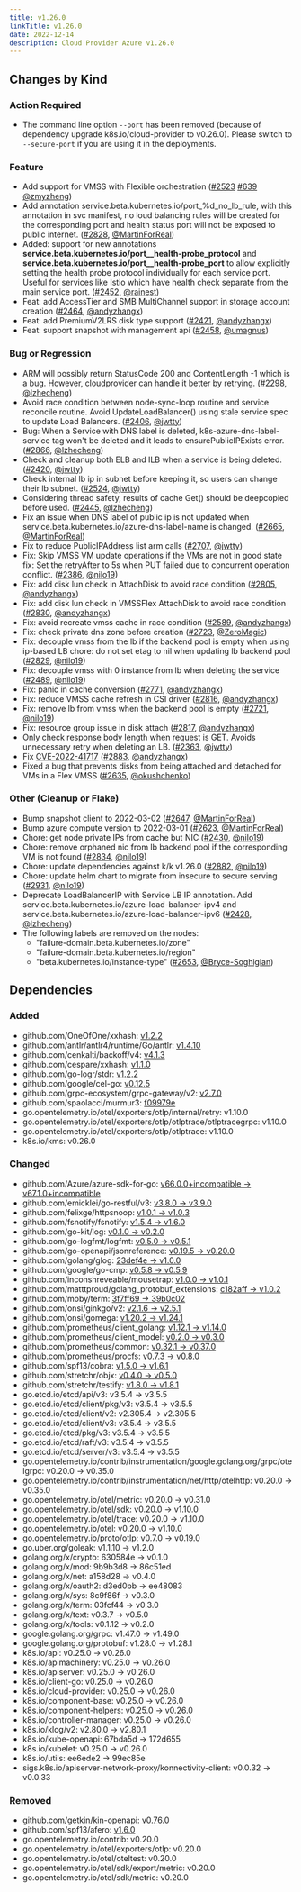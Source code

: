 ```yaml
---
title: v1.26.0
linkTitle: v1.26.0
date: 2022-12-14
description: Cloud Provider Azure v1.26.0
---
```


## Changes by Kind

### Action Required

- The command line option `--port` has been removed (because of dependency upgrade k8s.io/cloud-provider to v0.26.0). Please switch to `--secure-port` if you are using it in the deployments.

### Feature

- Add support for VMSS with Flexible orchestration ([#2523](https://github.com/kubernetes-sigs/cloud-provider-azure/issues/2523) [#639](https://github.com/kubernetes-sigs/cloud-provider-azure/issues/639) [@zmyzheng](https://github.com/zmyzheng))
- Add annotation service.beta.kubernetes.io/port_%d_no_lb_rule, with this annotation in svc manifest, no loud balancing rules will be created for the corresponding port and health status port will not be exposed to public internet. ([#2828](https://github.com/kubernetes-sigs/cloud-provider-azure/pull/2828), [@MartinForReal](https://github.com/MartinForReal))
- Added: support for new annotations **service.beta.kubernetes.io/port_<num>_health-probe_protocol** and **service.beta.kubernetes.io/port_<num>_health-probe_port** to allow explicitly setting the health probe protocol individually for each service port. Useful for services like Istio which have health check separate from the main service port. ([#2452](https://github.com/kubernetes-sigs/cloud-provider-azure/pull/2452), [@rainest](https://github.com/rainest))
- Feat: add AccessTier and SMB MultiChannel support in storage account creation ([#2464](https://github.com/kubernetes-sigs/cloud-provider-azure/pull/2464), [@andyzhangx](https://github.com/andyzhangx))
- Feat: add PremiumV2LRS disk type support ([#2421](https://github.com/kubernetes-sigs/cloud-provider-azure/pull/2421), [@andyzhangx](https://github.com/andyzhangx))
- Feat: support snapshot with management api ([#2458](https://github.com/kubernetes-sigs/cloud-provider-azure/pull/2458), [@umagnus](https://github.com/umagnus))

### Bug or Regression

- ARM will possibly return StatusCode 200 and ContentLength -1 which is a bug. However, cloudprovider can handle it better by retrying. ([#2298](https://github.com/kubernetes-sigs/cloud-provider-azure/pull/2298), [@lzhecheng](https://github.com/lzhecheng))
- Avoid race condition between node-sync-loop routine and service reconcile routine.
  Avoid UpdateLoadBalancer() using stale service spec to update Load Balancers. ([#2406](https://github.com/kubernetes-sigs/cloud-provider-azure/pull/2406), [@jwtty](https://github.com/jwtty))
- Bug: When a Service with DNS label is deleted, k8s-azure-dns-label-service tag won't be deleted and it leads to ensurePublicIPExists error. ([#2866](https://github.com/kubernetes-sigs/cloud-provider-azure/pull/2866), [@lzhecheng](https://github.com/lzhecheng))
- Check and cleanup both ELB and ILB when a service is being deleted. ([#2420](https://github.com/kubernetes-sigs/cloud-provider-azure/pull/2420), [@jwtty](https://github.com/jwtty))
- Check internal lb ip in subnet before keeping it, so users can change their lb subnet. ([#2524](https://github.com/kubernetes-sigs/cloud-provider-azure/pull/2524), [@jwtty](https://github.com/jwtty))
- Considering thread safety, results of cache Get() should be deepcopied before used. ([#2445](https://github.com/kubernetes-sigs/cloud-provider-azure/pull/2445), [@lzhecheng](https://github.com/lzhecheng))
- Fix an issue when DNS label of public ip is not updated when service.beta.kubernetes.io/azure-dns-label-name is changed. ([#2665](https://github.com/kubernetes-sigs/cloud-provider-azure/pull/2665), [@MartinForReal](https://github.com/MartinForReal))
- Fix to reduce PublicIPAddress list arm calls ([#2707](https://github.com/kubernetes-sigs/cloud-provider-azure/pull/2707), [@jwtty](https://github.com/jwtty))
- Fix: Skip VMSS VM update operations if the VMs are not in good state
  fix: Set the retryAfter to 5s when PUT failed due to concurrent operation conflict. ([#2386](https://github.com/kubernetes-sigs/cloud-provider-azure/pull/2386), [@nilo19](https://github.com/nilo19))
- Fix: add disk lun check in AttachDisk to avoid race condition ([#2805](https://github.com/kubernetes-sigs/cloud-provider-azure/pull/2805), [@andyzhangx](https://github.com/andyzhangx))
- Fix: add disk lun check in VMSSFlex AttachDisk to avoid race condition ([#2830](https://github.com/kubernetes-sigs/cloud-provider-azure/pull/2830), [@andyzhangx](https://github.com/andyzhangx))
- Fix: avoid recreate vmss cache in race condition ([#2589](https://github.com/kubernetes-sigs/cloud-provider-azure/pull/2589), [@andyzhangx](https://github.com/andyzhangx))
- Fix: check private dns zone before creation ([#2723](https://github.com/kubernetes-sigs/cloud-provider-azure/pull/2723), [@ZeroMagic](https://github.com/ZeroMagic))
- Fix: decouple vmss from the lb if the backend pool is empty when using ip-based LB
  chore: do not set etag to nil when updating lb backend pool ([#2829](https://github.com/kubernetes-sigs/cloud-provider-azure/pull/2829), [@nilo19](https://github.com/nilo19))
- Fix: decouple vmss with 0 instance from lb when deleting the service ([#2489](https://github.com/kubernetes-sigs/cloud-provider-azure/pull/2489), [@nilo19](https://github.com/nilo19))
- Fix: panic in cache conversion ([#2771](https://github.com/kubernetes-sigs/cloud-provider-azure/pull/2771), [@andyzhangx](https://github.com/andyzhangx))
- Fix: reduce VMSS cache refresh in CSI driver ([#2816](https://github.com/kubernetes-sigs/cloud-provider-azure/pull/2816), [@andyzhangx](https://github.com/andyzhangx))
- Fix: remove lb from vmss when the backend pool is empty ([#2721](https://github.com/kubernetes-sigs/cloud-provider-azure/pull/2721), [@nilo19](https://github.com/nilo19))
- Fix: resource group issue in disk attach ([#2817](https://github.com/kubernetes-sigs/cloud-provider-azure/pull/2817), [@andyzhangx](https://github.com/andyzhangx))
- Only check response body length when request is GET. Avoids unnecessary retry when deleting an LB. ([#2363](https://github.com/kubernetes-sigs/cloud-provider-azure/pull/2363), [@jwtty](https://github.com/jwtty))
- Fix [CVE-2022-41717](https://github.com/advisories/GHSA-xrjj-mj9h-534m) ([#2883](https://github.com/kubernetes-sigs/cloud-provider-azure/pull/2883), [@andyzhangx](https://github.com/andyzhangx))
- Fixed a bug that prevents disks from being attached and detached for VMs in a Flex VMSS ([#2635](https://github.com/kubernetes-sigs/cloud-provider-azure/pull/2635), [@okushchenko](https://github.com/okushchenko))

### Other (Cleanup or Flake)

- Bump snapshot client to 2022-03-02 ([#2647](https://github.com/kubernetes-sigs/cloud-provider-azure/pull/2647), [@MartinForReal](https://github.com/MartinForReal))
- Bump azure compute version to 2022-03-01 ([#2623](https://github.com/kubernetes-sigs/cloud-provider-azure/pull/2623), [@MartinForReal](https://github.com/MartinForReal))
- Chore: get node private IPs from cache but NIC ([#2430](https://github.com/kubernetes-sigs/cloud-provider-azure/pull/2430), [@nilo19](https://github.com/nilo19))
- Chore: remove orphaned nic from lb backend pool if the corresponding VM is not found ([#2834](https://github.com/kubernetes-sigs/cloud-provider-azure/pull/2834), [@nilo19](https://github.com/nilo19))
- Chore: update dependencies against k/k v1.26.0 ([#2882](https://github.com/kubernetes-sigs/cloud-provider-azure/pull/2882), [@nilo19](https://github.com/nilo19))
- Chore: update helm chart to migrate from insecure to secure serving ([#2931](https://github.com/kubernetes-sigs/cloud-provider-azure/pull/2931), [@nilo19](https://github.com/nilo19))
- Deprecate LoadBalancerIP with Service LB IP annotation. Add service.beta.kubernetes.io/azure-load-balancer-ipv4 and service.beta.kubernetes.io/azure-load-balancer-ipv6 ([#2428](https://github.com/kubernetes-sigs/cloud-provider-azure/pull/2428), [@lzhecheng](https://github.com/lzhecheng))
- The following labels are removed on the nodes:
  - "failure-domain.beta.kubernetes.io/zone"
  - "failure-domain.beta.kubernetes.io/region"
  - "beta.kubernetes.io/instance-type" ([#2653](https://github.com/kubernetes-sigs/cloud-provider-azure/pull/2653), [@Bryce-Soghigian](https://github.com/Bryce-Soghigian))

## Dependencies

### Added

- github.com/OneOfOne/xxhash: [v1.2.2](https://github.com/OneOfOne/xxhash/tree/v1.2.2)
- github.com/antlr/antlr4/runtime/Go/antlr: [v1.4.10](https://github.com/antlr/antlr4/runtime/Go/antlr/tree/v1.4.10)
- github.com/cenkalti/backoff/v4: [v4.1.3](https://github.com/cenkalti/backoff/v4/tree/v4.1.3)
- github.com/cespare/xxhash: [v1.1.0](https://github.com/cespare/xxhash/tree/v1.1.0)
- github.com/go-logr/stdr: [v1.2.2](https://github.com/go-logr/stdr/tree/v1.2.2)
- github.com/google/cel-go: [v0.12.5](https://github.com/google/cel-go/tree/v0.12.5)
- github.com/grpc-ecosystem/grpc-gateway/v2: [v2.7.0](https://github.com/grpc-ecosystem/grpc-gateway/v2/tree/v2.7.0)
- github.com/spaolacci/murmur3: [f09979e](https://github.com/spaolacci/murmur3/tree/f09979e)
- go.opentelemetry.io/otel/exporters/otlp/internal/retry: v1.10.0
- go.opentelemetry.io/otel/exporters/otlp/otlptrace/otlptracegrpc: v1.10.0
- go.opentelemetry.io/otel/exporters/otlp/otlptrace: v1.10.0
- k8s.io/kms: v0.26.0

### Changed

- github.com/Azure/azure-sdk-for-go: [v66.0.0+incompatible → v67.1.0+incompatible](https://github.com/Azure/azure-sdk-for-go/compare/v66.0.0...v67.1.0)
- github.com/emicklei/go-restful/v3: [v3.8.0 → v3.9.0](https://github.com/emicklei/go-restful/v3/compare/v3.8.0...v3.9.0)
- github.com/felixge/httpsnoop: [v1.0.1 → v1.0.3](https://github.com/felixge/httpsnoop/compare/v1.0.1...v1.0.3)
- github.com/fsnotify/fsnotify: [v1.5.4 → v1.6.0](https://github.com/fsnotify/fsnotify/compare/v1.5.4...v1.6.0)
- github.com/go-kit/log: [v0.1.0 → v0.2.0](https://github.com/go-kit/log/compare/v0.1.0...v0.2.0)
- github.com/go-logfmt/logfmt: [v0.5.0 → v0.5.1](https://github.com/go-logfmt/logfmt/compare/v0.5.0...v0.5.1)
- github.com/go-openapi/jsonreference: [v0.19.5 → v0.20.0](https://github.com/go-openapi/jsonreference/compare/v0.19.5...v0.20.0)
- github.com/golang/glog: [23def4e → v1.0.0](https://github.com/golang/glog/compare/23def4e...v1.0.0)
- github.com/google/go-cmp: [v0.5.8 → v0.5.9](https://github.com/google/go-cmp/compare/v0.5.8...v0.5.9)
- github.com/inconshreveable/mousetrap: [v1.0.0 → v1.0.1](https://github.com/inconshreveable/mousetrap/compare/v1.0.0...v1.0.1)
- github.com/matttproud/golang_protobuf_extensions: [c182aff → v1.0.2](https://github.com/matttproud/golang_protobuf_extensions/compare/c182aff...v1.0.2)
- github.com/moby/term: [3f7ff69 → 39b0c02](https://github.com/moby/term/compare/3f7ff69...39b0c02)
- github.com/onsi/ginkgo/v2: [v2.1.6 → v2.5.1](https://github.com/onsi/ginkgo/v2/compare/v2.1.6...v2.5.1)
- github.com/onsi/gomega: [v1.20.2 → v1.24.1](https://github.com/onsi/gomega/compare/v1.20.2...v1.24.1)
- github.com/prometheus/client_golang: [v1.12.1 → v1.14.0](https://github.com/prometheus/client_golang/compare/v1.12.1...v1.14.0)
- github.com/prometheus/client_model: [v0.2.0 → v0.3.0](https://github.com/prometheus/client_model/compare/v0.2.0...v0.3.0)
- github.com/prometheus/common: [v0.32.1 → v0.37.0](https://github.com/prometheus/common/compare/v0.32.1...v0.37.0)
- github.com/prometheus/procfs: [v0.7.3 → v0.8.0](https://github.com/prometheus/procfs/compare/v0.7.3...v0.8.0)
- github.com/spf13/cobra: [v1.5.0 → v1.6.1](https://github.com/spf13/cobra/compare/v1.5.0...v1.6.1)
- github.com/stretchr/objx: [v0.4.0 → v0.5.0](https://github.com/stretchr/objx/compare/v0.4.0...v0.5.0)
- github.com/stretchr/testify: [v1.8.0 → v1.8.1](https://github.com/stretchr/testify/compare/v1.8.0...v1.8.1)
- go.etcd.io/etcd/api/v3: v3.5.4 → v3.5.5
- go.etcd.io/etcd/client/pkg/v3: v3.5.4 → v3.5.5
- go.etcd.io/etcd/client/v2: v2.305.4 → v2.305.5
- go.etcd.io/etcd/client/v3: v3.5.4 → v3.5.5
- go.etcd.io/etcd/pkg/v3: v3.5.4 → v3.5.5
- go.etcd.io/etcd/raft/v3: v3.5.4 → v3.5.5
- go.etcd.io/etcd/server/v3: v3.5.4 → v3.5.5
- go.opentelemetry.io/contrib/instrumentation/google.golang.org/grpc/otelgrpc: v0.20.0 → v0.35.0
- go.opentelemetry.io/contrib/instrumentation/net/http/otelhttp: v0.20.0 → v0.35.0
- go.opentelemetry.io/otel/metric: v0.20.0 → v0.31.0
- go.opentelemetry.io/otel/sdk: v0.20.0 → v1.10.0
- go.opentelemetry.io/otel/trace: v0.20.0 → v1.10.0
- go.opentelemetry.io/otel: v0.20.0 → v1.10.0
- go.opentelemetry.io/proto/otlp: v0.7.0 → v0.19.0
- go.uber.org/goleak: v1.1.10 → v1.2.0
- golang.org/x/crypto: 630584e → v0.1.0
- golang.org/x/mod: 9b9b3d8 → 86c51ed
- golang.org/x/net: a158d28 → v0.4.0
- golang.org/x/oauth2: d3ed0bb → ee48083
- golang.org/x/sys: 8c9f86f → v0.3.0
- golang.org/x/term: 03fcf44 → v0.3.0
- golang.org/x/text: v0.3.7 → v0.5.0
- golang.org/x/tools: v0.1.12 → v0.2.0
- google.golang.org/grpc: v1.47.0 → v1.49.0
- google.golang.org/protobuf: v1.28.0 → v1.28.1
- k8s.io/api: v0.25.0 → v0.26.0
- k8s.io/apimachinery: v0.25.0 → v0.26.0
- k8s.io/apiserver: v0.25.0 → v0.26.0
- k8s.io/client-go: v0.25.0 → v0.26.0
- k8s.io/cloud-provider: v0.25.0 → v0.26.0
- k8s.io/component-base: v0.25.0 → v0.26.0
- k8s.io/component-helpers: v0.25.0 → v0.26.0
- k8s.io/controller-manager: v0.25.0 → v0.26.0
- k8s.io/klog/v2: v2.80.0 → v2.80.1
- k8s.io/kube-openapi: 67bda5d → 172d655
- k8s.io/kubelet: v0.25.0 → v0.26.0
- k8s.io/utils: ee6ede2 → 99ec85e
- sigs.k8s.io/apiserver-network-proxy/konnectivity-client: v0.0.32 → v0.0.33

### Removed

- github.com/getkin/kin-openapi: [v0.76.0](https://github.com/getkin/kin-openapi/tree/v0.76.0)
- github.com/spf13/afero: [v1.6.0](https://github.com/spf13/afero/tree/v1.6.0)
- go.opentelemetry.io/contrib: v0.20.0
- go.opentelemetry.io/otel/exporters/otlp: v0.20.0
- go.opentelemetry.io/otel/oteltest: v0.20.0
- go.opentelemetry.io/otel/sdk/export/metric: v0.20.0
- go.opentelemetry.io/otel/sdk/metric: v0.20.0
